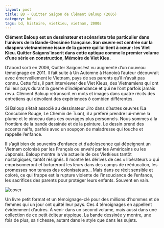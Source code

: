 ```yaml
---
layout: post
title: BD - Quitter Saigon de Clément Baloup (2006)
category: bd
tags: bd, histoire, vietkieu, vietnam, 2000s
---
```

**Clément Baloup est un dessinateur et scénariste très particulier dans l’univers de la Bande-Dessinée française. Son œuvre est centrée sur la diaspora vietnamienne issue de la guerre qui lui tient à cœur : les Viet Kieu. Quitter Saigons’inscrit dans cette optique comme le premier volume d’une série en construction, Mémoire de Viet Kieu.**

D’abord sorti en 2006, Quitter Saigons’est vu augmenté d’un nouveau témoignage en 2011. Il fait suite à Un Automne à Hanoioù l’auteur découvrait avec émerveillement le Vietnam, pays de ses parents qu’il n’avait pas connu. Cette fois, il part interviewer des Viet Kieus, des Vietnamiens qui ont fui leur pays durant la guerre d’indépendance et qui ne l’ont parfois jamais revu. Clément Baloup retranscrit en mots et images dans quatre récits des entretiens qui dévoilent des expériences ô combien différentes.

Si Baloup s’était associé au dessinateur Jiro dans d’autres œuvres (La Concubine Rouge, Le Chemin de Tuan), il a préféré prendre lui-même la plume et le pinceau dans ces ouvrages plus personnels. Nous sommes à la frontière de la bande dessinée et de la peinture. Le dessin prend des accents naïfs, parfois avec un soupçon de maladresse qui touche et rappelle l’enfance.

Il s’agit bien de souvenirs d’enfance et d’adolescence qui dépeignent un Vietnam colonisé par les Français ou envahi par les Américains ou les Japonais. Baloup montre la vie actuelle de ces Vietkieus tantôt nostalgiques, tantôt résignés. Il montre les dérives de ces « libérateurs » qui emprisonneront et tortureront les leurs dans des camps de rééducation, les promesses non tenues des colonisateurs… Mais dans ce récit sensible et coloré, ce qui frappe est la rupture violente de l’insouciance de l’enfance, les sacrifices des parents pour protéger leurs enfants. Souvent en vain.

![cover](https://filedn.eu/llqi9IBxlYouGRXYG2xlROb/img/2013/quittersaigon2.png)

Un livre petit format et un témoignage-clé pour des millions d’hommes et de femmes qui un jour ont quitté leur pays. Ces 4 témoignages en appellent évidemment d’autres. À venir dans un second volume, mais aussi dans une collection de ce petit éditeur atypique. La bande dessinée y montre, une fois de plus, sa richesse, autant dans le style que dans les sujets.

